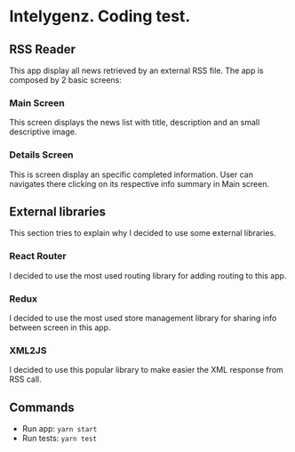 # Intelygenz. Coding test.

## RSS Reader

This app display all news retrieved by an external RSS file. The app is composed by 2 basic screens:

### Main Screen

This screen displays the news list with title, description and an small descriptive image.

### Details Screen

This is screen display an specific completed information. User can navigates there clicking on its respective info summary in Main screen.

## External libraries

This section tries to explain why I decided to use some external libraries.
### React Router

I decided to use the most used routing library for adding routing to this app.
### Redux

I decided to use the most used store management library for sharing info between screen in this app.

### XML2JS

I decided to use this popular library to make easier the XML response from RSS call.


## Commands

- Run app:  `yarn start`
- Run tests:  `yarn test`